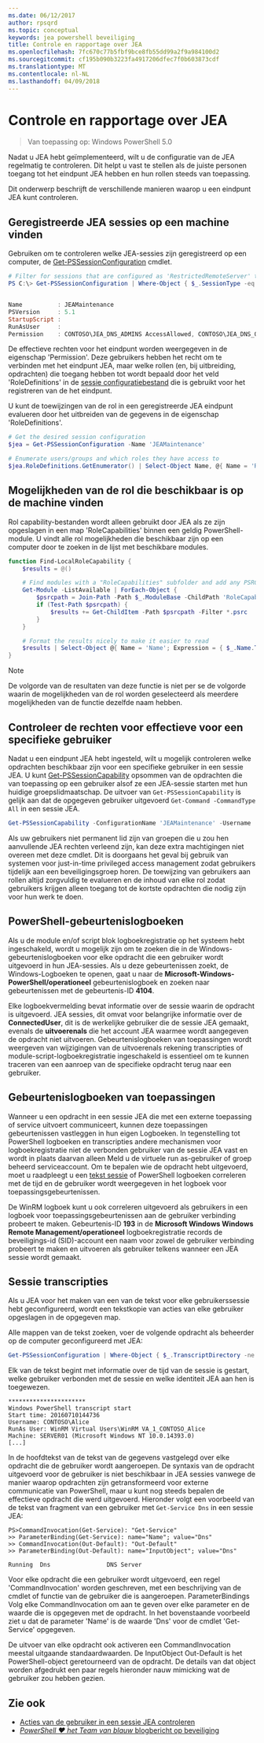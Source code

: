 ```yaml
---
ms.date: 06/12/2017
author: rpsqrd
ms.topic: conceptual
keywords: jea powershell beveiliging
title: Controle en rapportage over JEA
ms.openlocfilehash: 7fc670c77b5fbf9bce8fb55dd99a2f9a984100d2
ms.sourcegitcommit: cf195b090b3223fa4917206dfec7f0b603873cdf
ms.translationtype: MT
ms.contentlocale: nl-NL
ms.lasthandoff: 04/09/2018
---
```

# <a name="auditing-and-reporting-on-jea"></a>Controle en rapportage over JEA

> Van toepassing op: Windows PowerShell 5.0

Nadat u JEA hebt geïmplementeerd, wilt u de configuratie van de JEA regelmatig te controleren.
Dit helpt u vast te stellen als de juiste personen toegang tot het eindpunt JEA hebben en hun rollen steeds van toepassing.

Dit onderwerp beschrijft de verschillende manieren waarop u een eindpunt JEA kunt controleren.

## <a name="find-registered-jea-sessions-on-a-machine"></a>Geregistreerde JEA sessies op een machine vinden

Gebruiken om te controleren welke JEA-sessies zijn geregistreerd op een computer, de [Get-PSSessionConfiguration](https://msdn.microsoft.com/powershell/reference/5.1/microsoft.powershell.core/get-pssessionconfiguration) cmdlet.

```powershell
# Filter for sessions that are configured as 'RestrictedRemoteServer' to find JEA-like session configurations
PS C:\> Get-PSSessionConfiguration | Where-Object { $_.SessionType -eq 'RestrictedRemoteServer' }


Name          : JEAMaintenance
PSVersion     : 5.1
StartupScript :
RunAsUser     :
Permission    : CONTOSO\JEA_DNS_ADMINS AccessAllowed, CONTOSO\JEA_DNS_OPERATORS AccessAllowed, CONTOSO\JEA_DNS_AUDITORS AccessAllowed
```

De effectieve rechten voor het eindpunt worden weergegeven in de eigenschap 'Permission'.
Deze gebruikers hebben het recht om te verbinden met het eindpunt JEA, maar welke rollen (en, bij uitbreiding, opdrachten) die toegang hebben tot wordt bepaald door het veld 'RoleDefinitions' in de [sessie configuratiebestand](session-configurations.md) die is gebruikt voor het registreren van de het eindpunt.

U kunt de toewijzingen van de rol in een geregistreerde JEA eindpunt evalueren door het uitbreiden van de gegevens in de eigenschap 'RoleDefinitions'.

```powershell
# Get the desired session configuration
$jea = Get-PSSessionConfiguration -Name 'JEAMaintenance'

# Enumerate users/groups and which roles they have access to
$jea.RoleDefinitions.GetEnumerator() | Select-Object Name, @{ Name = 'Role Capabilities'; Expression = { $_.Value.RoleCapabilities } }
```

## <a name="find-available-role-capabilities-on-the-machine"></a>Mogelijkheden van de rol die beschikbaar is op de machine vinden

Rol capability-bestanden wordt alleen gebruikt door JEA als ze zijn opgeslagen in een map 'RoleCapabilities' binnen een geldig PowerShell-module.
U vindt alle rol mogelijkheden die beschikbaar zijn op een computer door te zoeken in de lijst met beschikbare modules.

```powershell
function Find-LocalRoleCapability {
    $results = @()

    # Find modules with a "RoleCapabilities" subfolder and add any PSRC files to the result set
    Get-Module -ListAvailable | ForEach-Object {
        $psrcpath = Join-Path -Path $_.ModuleBase -ChildPath 'RoleCapabilities'
        if (Test-Path $psrcpath) {
            $results += Get-ChildItem -Path $psrcpath -Filter *.psrc
        }
    }

    # Format the results nicely to make it easier to read
    $results | Select-Object @{ Name = 'Name'; Expression = { $_.Name.TrimEnd('.psrc') }}, @{ Name = 'Path'; Expression = { $_.FullName }} | Sort-Object Name
}
```

> [!NOTE]
> De volgorde van de resultaten van deze functie is niet per se de volgorde waarin de mogelijkheden van de rol worden geselecteerd als meerdere mogelijkheden van de functie dezelfde naam hebben.

## <a name="check-effective-rights-for-a-specific-user"></a>Controleer de rechten voor effectieve voor een specifieke gebruiker

Nadat u een eindpunt JEA hebt ingesteld, wilt u mogelijk controleren welke opdrachten beschikbaar zijn voor een specifieke gebruiker in een sessie JEA.
U kunt [Get-PSSessionCapability](https://msdn.microsoft.com/powershell/reference/5.1/microsoft.powershell.core/Get-PSSessionCapability) opsommen van de opdrachten die van toepassing op een gebruiker alsof ze een JEA-sessie starten met hun huidige groepslidmaatschap.
De uitvoer van `Get-PSSessionCapability` is gelijk aan dat de opgegeven gebruiker uitgevoerd `Get-Command -CommandType All` in een sessie JEA.

```powershell
Get-PSSessionCapability -ConfigurationName 'JEAMaintenance' -Username 'CONTOSO\Alice'
```

Als uw gebruikers niet permanent lid zijn van groepen die u zou hen aanvullende JEA rechten verleend zijn, kan deze extra machtigingen niet overeen met deze cmdlet.
Dit is doorgaans het geval bij gebruik van systemen voor just-in-time privileged access management zodat gebruikers tijdelijk aan een beveiligingsgroep horen.
De toewijzing van gebruikers aan rollen altijd zorgvuldig te evalueren en de inhoud van elke rol zodat gebruikers krijgen alleen toegang tot de kortste opdrachten die nodig zijn voor hun werk te doen.

## <a name="powershell-event-logs"></a>PowerShell-gebeurtenislogboeken

Als u de module en/of script blok logboekregistratie op het systeem hebt ingeschakeld, wordt u mogelijk zijn om te zoeken die in de Windows-gebeurtenislogboeken voor elke opdracht die een gebruiker wordt uitgevoerd in hun JEA-sessies.
Als u deze gebeurtenissen zoekt, de Windows-Logboeken te openen, gaat u naar de **Microsoft-Windows-PowerShell/operationeel** gebeurtenislogboek en zoeken naar gebeurtenissen met de gebeurtenis-ID **4104**.

Elke logboekvermelding bevat informatie over de sessie waarin de opdracht is uitgevoerd.
JEA sessies, dit omvat voor belangrijke informatie over de **ConnectedUser**, dit is de werkelijke gebruiker die de sessie JEA gemaakt, evenals de **uitvoerenals** die het account JEA waarmee wordt aangegeven de opdracht niet uitvoeren.
Gebeurtenislogboeken van toepassingen wordt weergeven van wijzigingen van de uitvoerenals rekening transcripties of module-script-logboekregistratie ingeschakeld is essentieel om te kunnen traceren van een aanroep van de specifieke opdracht terug naar een gebruiker.

## <a name="application-event-logs"></a>Gebeurtenislogboeken van toepassingen

Wanneer u een opdracht in een sessie JEA die met een externe toepassing of service uitvoert communiceert, kunnen deze toepassingen gebeurtenissen vastleggen in hun eigen Logboeken.
In tegenstelling tot PowerShell logboeken en transcripties andere mechanismen voor logboekregistratie niet de verbonden gebruiker van de sessie JEA vast en wordt in plaats daarvan alleen Meld u de virtuele run as-gebruiker of groep beheerd serviceaccount.
Om te bepalen wie de opdracht hebt uitgevoerd, moet u raadpleegt u een [tekst sessie](#session-transcripts) of PowerShell logboeken correleren met de tijd en de gebruiker wordt weergegeven in het logboek voor toepassingsgebeurtenissen.

De WinRM logboek kunt u ook correleren uitgevoerd als gebruikers in een logboek voor toepassingsgebeurtenissen aan de gebruiker verbinding probeert te maken.
Gebeurtenis-ID **193** in de **Microsoft Windows Windows Remote Management/operationeel** logboekregistratie records de beveiligings-id (SID)-account een naam voor zowel de gebruiker verbinding probeert te maken en uitvoeren als gebruiker telkens wanneer een JEA sessie wordt gemaakt.

## <a name="session-transcripts"></a>Sessie transcripties

Als u JEA voor het maken van een van de tekst voor elke gebruikerssessie hebt geconfigureerd, wordt een tekstkopie van acties van elke gebruiker opgeslagen in de opgegeven map.

Alle mappen van de tekst zoeken, voer de volgende opdracht als beheerder op de computer geconfigureerd met JEA:

```powershell
Get-PSSessionConfiguration | Where-Object { $_.TranscriptDirectory -ne $null } | Format-Table Name, TranscriptDirectory
```

Elk van de tekst begint met informatie over de tijd van de sessie is gestart, welke gebruiker verbonden met de sessie en welke identiteit JEA aan hen is toegewezen.

```
**********************
Windows PowerShell transcript start
Start time: 20160710144736
Username: CONTOSO\Alice
RunAs User: WinRM Virtual Users\WinRM VA_1_CONTOSO_Alice
Machine: SERVER01 (Microsoft Windows NT 10.0.14393.0)
[...]
```

In de hoofdtekst van de tekst van de gegevens vastgelegd over elke opdracht die de gebruiker wordt aangeroepen.
De syntaxis van de opdracht uitgevoerd voor de gebruiker is niet beschikbaar in JEA sessies vanwege de manier waarop opdrachten zijn getransformeerd voor externe communicatie van PowerShell, maar u kunt nog steeds bepalen de effectieve opdracht die werd uitgevoerd.
Hieronder volgt een voorbeeld van de tekst van fragment van een gebruiker met `Get-Service Dns` in een sessie JEA:

```
PS>CommandInvocation(Get-Service): "Get-Service"
>> ParameterBinding(Get-Service): name="Name"; value="Dns"
>> CommandInvocation(Out-Default): "Out-Default"
>> ParameterBinding(Out-Default): name="InputObject"; value="Dns"

Running  Dns                DNS Server
```

Voor elke opdracht die een gebruiker wordt uitgevoerd, een regel 'CommandInvocation' worden geschreven, met een beschrijving van de cmdlet of functie van de gebruiker die is aangeroepen.
ParameterBindings Volg elke CommandInvocation om aan te geven over elke parameter en de waarde die is opgegeven met de opdracht.
In het bovenstaande voorbeeld ziet u dat de parameter 'Name' is de waarde 'Dns' voor de cmdlet 'Get-Service' opgegeven.

De uitvoer van elke opdracht ook activeren een CommandInvocation meestal uitgaande standaardwaarden.
De InputObject Out-Default is het PowerShell-object geretourneerd van de opdracht.
De details van dat object worden afgedrukt een paar regels hieronder nauw mimicking wat de gebruiker zou hebben gezien.

## <a name="see-also"></a>Zie ook

- [Acties van de gebruiker in een sessie JEA controleren](audit-and-report.md)
- [*PowerShell ♥ het Team van blauw* blogbericht op beveiliging](https://blogs.msdn.microsoft.com/powershell/2015/06/09/powershell-the-blue-team/)